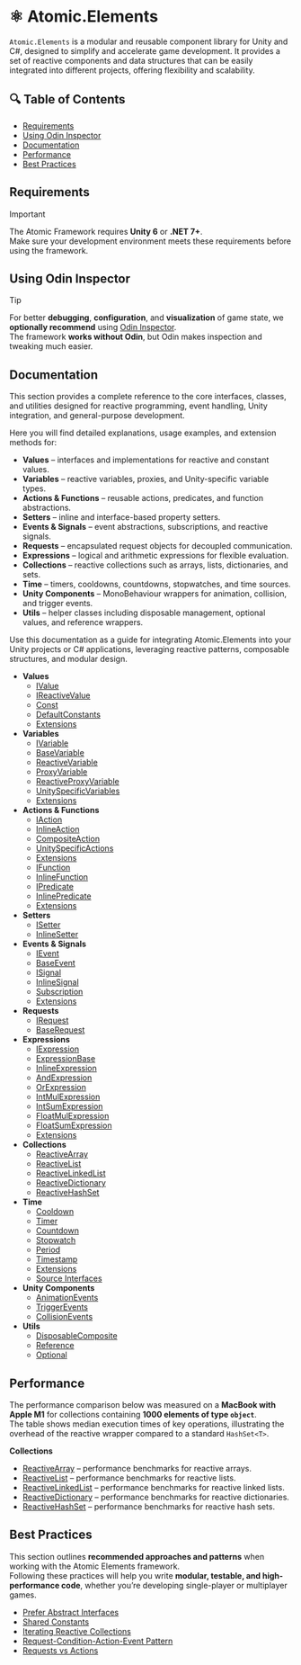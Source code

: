 # ⚛️ Atomic.Elements

`Atomic.Elements` is a modular and reusable component library for Unity and C#, designed to simplify and accelerate game development. It provides a set of reactive components and data structures that can be easily integrated into different projects, offering flexibility and scalability.

## 🔍 Table of Contents
- [Requirements](#requirements)
- [Using Odin Inspector](#using-odin-inspector)
- [Documentation](#documentation)
- [Performance](#performance)
- [Best Practices](#best-practices)

## Requirements
> [!IMPORTANT]  
> The Atomic Framework requires **Unity 6** or **.NET 7+**.  
> Make sure your development environment meets these requirements before using the framework.

## Using Odin Inspector
> [!TIP]  
> For better **debugging**, **configuration**, and **visualization** of game state, we **optionally recommend** using [Odin Inspector](https://assetstore.unity.com/packages/tools/utilities/odin-inspector-and-serializer-89041).  
> The framework **works without Odin**, but Odin makes inspection and tweaking much easier.

## Documentation

This section provides a complete reference to the core interfaces, classes, and utilities designed for reactive programming, event handling, Unity integration, and general-purpose development.

Here you will find detailed explanations, usage examples, and extension methods for:

- **Values** – interfaces and implementations for reactive and constant values.
- **Variables** – reactive variables, proxies, and Unity-specific variable types.
- **Actions & Functions** – reusable actions, predicates, and function abstractions.
- **Setters** – inline and interface-based property setters.
- **Events & Signals** – event abstractions, subscriptions, and reactive signals.
- **Requests** – encapsulated request objects for decoupled communication.
- **Expressions** – logical and arithmetic expressions for flexible evaluation.
- **Collections** – reactive collections such as arrays, lists, dictionaries, and sets.
- **Time** – timers, cooldowns, countdowns, stopwatches, and time sources.
- **Unity Components** – MonoBehaviour wrappers for animation, collision, and trigger events.
- **Utils** – helper classes including disposable management, optional values, and reference wrappers.

Use this documentation as a guide for integrating Atomic.Elements into your Unity projects or C# applications, leveraging reactive patterns, composable structures, and modular design.

- **Values**
  - [IValue](Values/IValue.md)
  - [IReactiveValue](Values/IReactiveValue.md)
  - [Const](Values/Const.md)
  - [DefaultConstants](Values/DefaultConstants.md)
  - [Extensions](Values/Extensions.md)
- **Variables**
  - [IVariable](Variables/IVariable.md)
  - [BaseVariable](Variables/BaseVariable.md)
  - [ReactiveVariable](Variables/ReactiveVariable.md)
  - [ProxyVariable](Variables/ProxyVariable.md)
  - [ReactiveProxyVariable](Variables/ReactiveProxyVariable.md)
  - [UnitySpecificVariables](Variables/UnitySpecificVariables.md)
  - [Extensions](Variables/Extensions.md)
- **Actions & Functions**
  - [IAction](Actions/IAction.md)
  - [InlineAction](Actions/InlineAction.md)
  - [CompositeAction](Actions/CompositeAction.md)
  - [UnitySpecificActions](Actions/UnitySpecificActions.md)
  - [Extensions](Actions/Extensions.md)
  - [IFunction](Functions/IFunction.md)
  - [InlineFunction](Functions/InlineFunction.md)
  - [IPredicate](Functions/IPredicate.md)
  - [InlinePredicate](Functions/InlinePredicate.md)
  - [Extensions](Functions/Extensions.md)
- **Setters**
  - [ISetter](Setters/ISetter.md)
  - [InlineSetter](Setters/InlineSetter.md)
- **Events & Signals**
  - [IEvent](Events/IEvent.md)
  - [BaseEvent](Events/BaseEvent.md)
  - [ISignal](Signals/ISignal.md)
  - [InlineSignal](Signals/InlineSignal.md)
  - [Subscription](Signals/Subscription.md)
  - [Extensions](Signals/Extensions.md)
- **Requests**
  - [IRequest](Requests/IRequest.md)
  - [BaseRequest](Requests/BaseRequest.md)
- **Expressions**
  - [IExpression](Expressions/IExpression.md)
  - [ExpressionBase](Expressions/ExpressionBase.md)
  - [InlineExpression](Expressions/InlineExpression.md)
  - [AndExpression](Expressions/AndExpression.md)
  - [OrExpression](Expressions/OrExpression.md)
  - [IntMulExpression](Expressions/IntMulExpression.md)
  - [IntSumExpression](Expressions/IntSumExpression.md)
  - [FloatMulExpression](Expressions/FloatMulExpression.md)
  - [FloatSumExpression](Expressions/FloatSumExpression.md)
  - [Extensions](Expressions/Extensions.md)
- **Collections**
  - [ReactiveArray](Collections/ReactiveArray.md)
  - [ReactiveList](Collections/ReactiveList.md)
  - [ReactiveLinkedList](Collections/ReactiveLinkedList.md)
  - [ReactiveDictionary](Collections/ReactiveDictionary.md)
  - [ReactiveHashSet](Collections/ReactiveHashSet.md)
- **Time**
  - [Cooldown](Time/Cooldown.md)
  - [Timer](Time/Timer.md)
  - [Countdown](Time/Countdown.md)
  - [Stopwatch](Time/Stopwatch.md)
  - [Period](Time/Period.md)
  - [Timestamp](Time/Timestamp.md)
  - [Extensions](Time/Extensions.md)
  - [Source Interfaces](Time/SourceInterfaces.md)
- **Unity Components**
  - [AnimationEvents](UnityComponents/AnimationEvents.md)
  - [TriggerEvents](UnityComponents/TriggerEvents.md)
  - [CollisionEvents](UnityComponents/CollisionEvents.md)
- **Utils**
  - [DisposableComposite](Utils/DisposableComposite.md)
  - [Reference](Utils/Reference.md)
  - [Optional](Utils/Optional.md)

## Performance

The performance comparison below was measured on a **MacBook with Apple M1** for collections containing **1000 elements of type `object`**.  
The table shows median execution times of key operations, illustrating the overhead of the reactive wrapper compared to a standard `HashSet<T>`.

**Collections**
  - [ReactiveArray](Collections/ReactiveArray.md/#performance) – performance benchmarks for reactive arrays.
  - [ReactiveList](Collections/ReactiveList.md/#performance) – performance benchmarks for reactive lists.
  - [ReactiveLinkedList](Collections/ReactiveLinkedList.md/#performance) – performance benchmarks for reactive linked lists.
  - [ReactiveDictionary](Collections/ReactiveDictionary.md/#performance) – performance benchmarks for reactive dictionaries.
  - [ReactiveHashSet](Collections/ReactiveHashSet.md/#performance) – performance benchmarks for reactive hash sets.

## Best Practices

This section outlines **recommended approaches and patterns** when working with the Atomic Elements framework.  
Following these practices will help you write **modular, testable, and high-performance code**, whether you’re developing single-player or multiplayer games.

- [Prefer Abstract Interfaces](BestPractices/PreferAbstractInterfaces.md)
- [Shared Constants](BestPractices/SharedConstants.md)
- [Iterating Reactive Collections](BestPractices/IteratingReactiveCollections.md)
- [Request-Condition-Action-Event Pattern](BestPractices/RequestConditionActionEventPattern.md)
- [Requests vs Actions](BestPractices/RequestsVsActions.md)